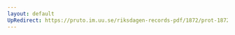 ```yaml
---
layout: default
UpRedirect: https://pruto.im.uu.se/riksdagen-records-pdf/1872/prot-1872--ak--516.pdf
---
```

